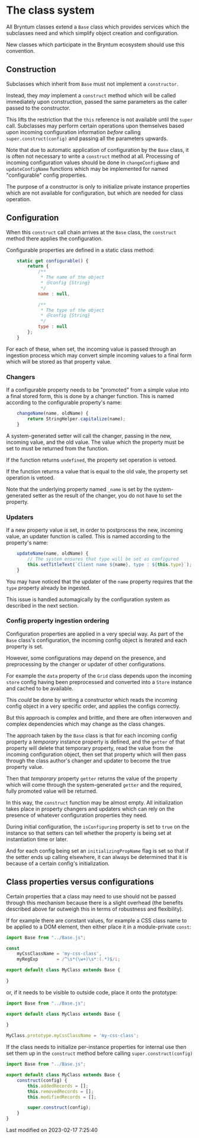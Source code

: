 # The class system

All Bryntum classes extend a `Base` class which provides services which the subclasses need and which simplify object
creation and configuration.

New classes which participate in the Bryntum ecosystem should use this convention.

## Construction

Subclasses which inherit from `Base` must not implement a `constructor`.

Instead, they _may_ implement a `construct` method which will be called immediately upon construction, passed the same
parameters as the caller passed to the constructor.

This lifts the restriction that the `this` reference is not available until the `super` call. Subclasses may perform
certain operations upon themselves based upon incoming configuration information *before*
calling `super.construct(config)` and passing all the parameters upwards.

Note that due to automatic application of configuration by the `Base` class, it is often not necessary to write
a `construct` method at all. Processing of incoming configuration values should be done in `changeConfigName`
and `updateConfigName` functions which may be implemented for named "configurable" config properties.

The purpose of a constructor is only to initialize private instance properties which are not available for
configuration, but which are needed for class operation.

## Configuration

When this `construct` call chain arrives at the `Base` class, the `construct` method there applies the configuration.

Configurable properties are defined in a static class method:

```javascript
    static get configurable() {
        return {
            /**
             * The name of the object
             * ＠config {String}
             */
            name : null,

            /**
             * The type of the object
             * ＠config {String}
             */
            type : null
        };
    }
```

For each of these, when set, the incoming value is passed through an ingestion process which may convert simple
incoming values to a final form which will be stored as that property value.

### Changers

If a configurable property needs to be "promoted" from a simple value into a final stored form, this is done by a
changer function. This is named according to the configurable property's name:

```javascript
    changeName(name, oldName) {
        return StringHelper.capitalize(name);
    }
```

A system-generated setter will call the changer, passing in the new, incoming value, and the old value. The value
which the property must be set to must be returned from the function.

If the function returns `undefined`, the property set operation is vetoed.

If the function returns a value that is equal to the old vale, the property set operation is vetoed.

Note that the underlying property named `_name` is set by the system-generated setter as the result of the changer,
you do not have to set the property.

### Updaters

If a new property value *is* set, in order to postprocess the new, incoming value, an updater function is called.
This is named according to the property's name:

```javascript
    updateName(name, oldName) {
        // The system ensures that type will be set as configured
        this.setTitleText(`Client name ${name}, type : ${this.type}`);
    }
```

You may have noticed that the updater of the `name` property requires that the `type` property already be ingested.

This issue is handled automagically by the configuration system as described in the next section.

### Config property ingestion ordering

Configuration properties are applied in a very special way. As part of the `Base` class's configuration, the incoming
config object is iterated and each property is set.

However, some configurations may depend on the presence, and preprocessing by the changer or updater of other configurations.

For example the `data` property of the `Grid` class depends upon the incoming `store` config having been
preprocessed and converted into a `Store` instance and cached to be available.

This *could* be done by writing a constructor which reads the incoming config object in a very specific order, and
applies the configs correctly.

But this approach is complex and brittle, and there are often interwoven and complex dependencies which may change as
the class changes.

The approach taken by the `Base` class is that for each incoming config property a *temporary* instance property is
defined, and the `getter` of that property will delete that temporary property, read the value from the incoming
configuration object, then set that property which will then pass through the class author's changer and updater
to become the true property value.

Then that *temporary* property `getter` returns the value of the property which will come through the system-generated
`getter` and the required, fully promoted value will be returned.

In this way, the `construct` function may be almost empty. All initialization takes place in property changers and
updaters which can rely on the presence of whatever configuration properties they need.

During initial configuration, the `isConfiguring` property is set to `true` on the instance so that setters can tell
whether the property is being set at instantiation time or later.

And for each config being set an `initializingPropName` flag is set so that if the setter ends up calling elsewhere, it
can always be determined that it is because of a certain config's initialization.

## Class properties versus configurations

Certain properties that a class may need to use should not be passed through this mechanism because there is a slight
overhead (the benefits described above far outweigh this in terms of robustness and flexibility).

If for example there are constant values, for example a CSS class name to be applied to a DOM element, then either
place it in a module-private `const`:

```javascript
import Base from "../Base.js";

const
    myCssClassName = 'my-css-class',
    myRegExp       = /^\s*(\w+)\s*:(.*)$/i;

export default class MyClass extends Base {
    
}
```

or, if it needs to be visible to outside code, place it onto the prototype:

```javascript
import Base from "../Base.js";

export default class MyClass extends Base {
    
}

MyClass.prototype.myCssClassName = 'my-css-class';
```

If the class needs to initialize per-instance properties for internal use then set them up in the `construct` method
before calling `super.construct(config)`

```javascript
import Base from "../Base.js";

export default class MyClass extends Base {
    construct(config) {
        this.addedRecords = [];
        this.removedRecords = [];
        this.modifiedRecords = [];

        super.construct(config);
    }
}
```


<p class="last-modified">Last modified on 2023-02-17 7:25:40</p>